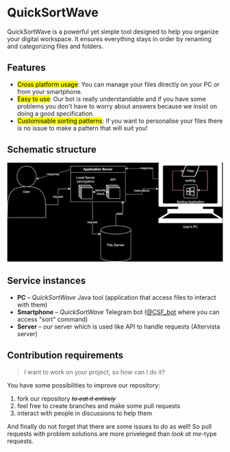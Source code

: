# QuickSortWave
QuickSortWave is a powerful yet simple tool designed to help you organize your digital workspace. It ensures everything stays in order by renaming and categorizing files and folders.

## Features
- <mark>Cross platform usage</mark>: You can manage your files directly on your PC or from your smartphone.
- <mark>Easy to use</mark>: Our bot is really understandable and if you have some problems you don't have to worry about answers because we insist on doing a good specification.
- <mark>Customisable sorting patterns</mark>: If you want to personalise your files there is no issue to make a pattern that will suit you!

## Schematic structure
![Working scheme](https://github.com/Cool-Stuff-Forever/QuickSortWave/blob/about/resources/quicksortwave_scheme.svg)

## Service instances
- **PC** – *QuickSortWave* Java tool (application that access files to interact with them)
- **Smartphone** – *QuickSortWave* Telegram bot ([@CSF_bot](https://t.me/CoolSFer_bot) where you can access "sort" command)
- **Server** – *our* server which is used like API to handle requests (Altervista server)

## Contribution requirements

>I want to work on your project, so how can I do it?

You have some possibilities to improve our repository:
1. fork our repository ~~*to eat it entirely*~~
2. feel free to create branches and make some pull requests
3. interact with people in discussions to help them

And finally do not forget that there are some issues to do as well! So pull requests with problem solutions are more priveleged than *look at me*-type requests.
